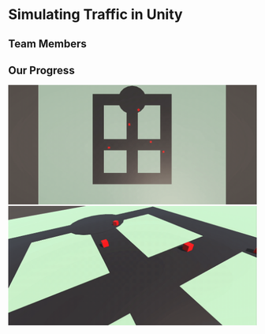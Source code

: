 # Simulating Traffic in Unity

## Team Members




## Our Progress
![Sample Video 1](Videos/Screen_Recording_1.gif)
![Sample Video 2](Videos/Screen_Recording_2.gif)

